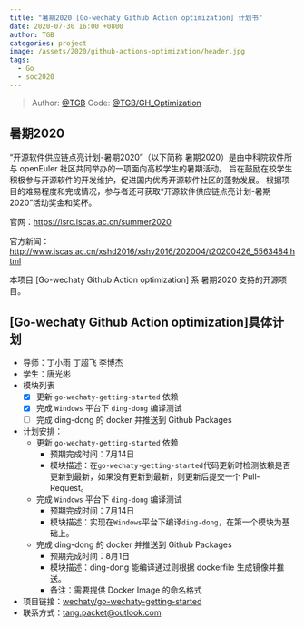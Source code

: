 ```yaml
---
title: "暑期2020 [Go-wechaty Github Action optimization] 计划书"
date: 2020-07-30 16:00 +0800
author: TGB
categories: project
image: /assets/2020/github-actions-optimization/header.jpg
tags:
  - Go
  - soc2020
---
```

> Author: [@TGB](https://github.com/Nebell)
> Code: [@TGB/GH_Optimization](https://github.com/Nebell/go-wechaty-getting-started/)

## 暑期2020

“开源软件供应链点亮计划-暑期2020”（以下简称 暑期2020）是由中科院软件所与 openEuler 社区共同举办的一项面向高校学生的暑期活动。
旨在鼓励在校学生积极参与开源软件的开发维护，促进国内优秀开源软件社区的蓬勃发展。
根据项目的难易程度和完成情况，参与者还可获取“开源软件供应链点亮计划-暑期2020”活动奖金和奖杯。

官网：<https://isrc.iscas.ac.cn/summer2020>

官方新闻：<http://www.iscas.ac.cn/xshd2016/xshy2016/202004/t20200426_5563484.html>

本项目 [Go-wechaty Github Action optimization] 系 暑期2020 支持的开源项目。

<!--more-->

## [Go-wechaty Github Action optimization]具体计划

- 导师：丁小雨 丁超飞 李博杰
- 学生：唐光彬
- 模块列表
  - [x] 更新 `go-wechaty-getting-started` 依赖
  - [x] 完成 `Windows` 平台下 `ding-dong` 编译测试
  - [ ] 完成 ding-dong 的 docker 并推送到 Github Packages
- 计划安排：
  - 更新 `go-wechaty-getting-started` 依赖
    - 预期完成时间：7月14日
    - 模块描述：在`go-wechaty-getting-started`代码更新时检测依赖是否更新到最新，如果没有更新到最新，则更新后提交一个 Pull-Request。
  - 完成 `Windows` 平台下 `ding-dong` 编译测试
    - 预期完成时间：7月14日
    - 模块描述：实现在`Windows`平台下编译`ding-dong`，在第一个模块为基础上。
  - 完成 ding-dong 的 docker 并推送到 Github Packages
    - 预期完成时间：8月1日
    - 模块描述：ding-dong 能编译通过则根据 dockerfile 生成镜像并推送。
    - 备注：需要提供 Docker Image 的命名格式
- 项目链接：[wechaty/go-wechaty-getting-started](https://github.com/wechaty/go-wechaty-getting-started)
- 联系方式：tang.packet@outlook.com
